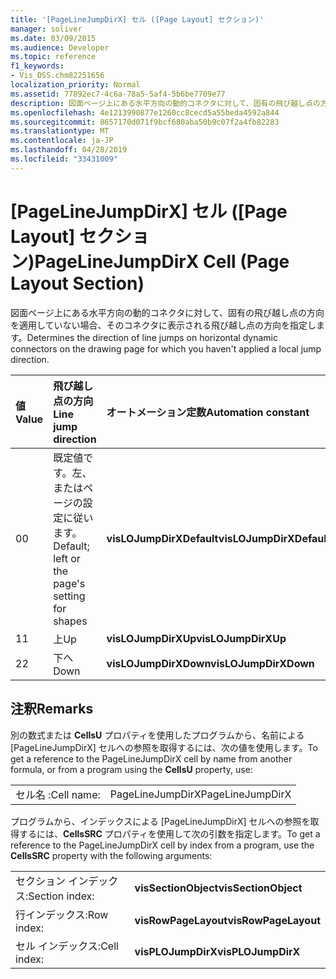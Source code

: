 ```yaml
---
title: '[PageLineJumpDirX] セル ([Page Layout] セクション)'
manager: soliver
ms.date: 03/09/2015
ms.audience: Developer
ms.topic: reference
f1_keywords:
- Vis_DSS.chm82251656
localization_priority: Normal
ms.assetid: 77892ec7-4c6a-78a5-5af4-5b6be7709e77
description: 図面ページ上にある水平方向の動的コネクタに対して、固有の飛び越し点の方向を適用していない場合、そのコネクタに表示される飛び越し点の方向を指定します。
ms.openlocfilehash: 4e1213990877e1260cc8cecd5a55beda4592a844
ms.sourcegitcommit: 8657170d071f9bcf680aba50b9c07f2a4fb82283
ms.translationtype: MT
ms.contentlocale: ja-JP
ms.lasthandoff: 04/28/2019
ms.locfileid: "33431009"
---
```

# <a name="pagelinejumpdirx-cell-page-layout-section"></a><span data-ttu-id="ca12d-103">[PageLineJumpDirX] セル ([Page Layout] セクション)</span><span class="sxs-lookup"><span data-stu-id="ca12d-103">PageLineJumpDirX Cell (Page Layout Section)</span></span>

<span data-ttu-id="ca12d-104">図面ページ上にある水平方向の動的コネクタに対して、固有の飛び越し点の方向を適用していない場合、そのコネクタに表示される飛び越し点の方向を指定します。</span><span class="sxs-lookup"><span data-stu-id="ca12d-104">Determines the direction of line jumps on horizontal dynamic connectors on the drawing page for which you haven't applied a local jump direction.</span></span>
  
|<span data-ttu-id="ca12d-105">**値**</span><span class="sxs-lookup"><span data-stu-id="ca12d-105">**Value**</span></span>|<span data-ttu-id="ca12d-106">**飛び越し点の方向**</span><span class="sxs-lookup"><span data-stu-id="ca12d-106">**Line jump direction**</span></span>|<span data-ttu-id="ca12d-107">**オートメーション定数**</span><span class="sxs-lookup"><span data-stu-id="ca12d-107">**Automation constant**</span></span>|
|:-----|:-----|:-----|
| <span data-ttu-id="ca12d-108">0</span><span class="sxs-lookup"><span data-stu-id="ca12d-108">0</span></span>  <br/> | <span data-ttu-id="ca12d-109">既定値です。左、またはページの設定に従います。</span><span class="sxs-lookup"><span data-stu-id="ca12d-109">Default; left or the page's setting for shapes</span></span>  <br/> |<span data-ttu-id="ca12d-110">**visLOJumpDirXDefault**</span><span class="sxs-lookup"><span data-stu-id="ca12d-110">**visLOJumpDirXDefault**</span></span> <br/> |
| <span data-ttu-id="ca12d-111">1</span><span class="sxs-lookup"><span data-stu-id="ca12d-111">1</span></span>  <br/> | <span data-ttu-id="ca12d-112">上</span><span class="sxs-lookup"><span data-stu-id="ca12d-112">Up</span></span>  <br/> |<span data-ttu-id="ca12d-113">**visLOJumpDirXUp**</span><span class="sxs-lookup"><span data-stu-id="ca12d-113">**visLOJumpDirXUp**</span></span> <br/> |
| <span data-ttu-id="ca12d-114">2</span><span class="sxs-lookup"><span data-stu-id="ca12d-114">2</span></span>  <br/> | <span data-ttu-id="ca12d-115">下へ</span><span class="sxs-lookup"><span data-stu-id="ca12d-115">Down</span></span>  <br/> |<span data-ttu-id="ca12d-116">**visLOJumpDirXDown**</span><span class="sxs-lookup"><span data-stu-id="ca12d-116">**visLOJumpDirXDown**</span></span> <br/> |
   
## <a name="remarks"></a><span data-ttu-id="ca12d-117">注釈</span><span class="sxs-lookup"><span data-stu-id="ca12d-117">Remarks</span></span>

<span data-ttu-id="ca12d-118">別の数式または **CellsU** プロパティを使用したプログラムから、名前による [PageLineJumpDirX] セルへの参照を取得するには、次の値を使用します。</span><span class="sxs-lookup"><span data-stu-id="ca12d-118">To get a reference to the PageLineJumpDirX cell by name from another formula, or from a program using the **CellsU** property, use:</span></span> 
  
|||
|:-----|:-----|
| <span data-ttu-id="ca12d-119">セル名 :</span><span class="sxs-lookup"><span data-stu-id="ca12d-119">Cell name:</span></span>  <br/> | <span data-ttu-id="ca12d-120">PageLineJumpDirX</span><span class="sxs-lookup"><span data-stu-id="ca12d-120">PageLineJumpDirX</span></span>  <br/> |
   
<span data-ttu-id="ca12d-121">プログラムから、インデックスによる [PageLineJumpDirX] セルへの参照を取得するには、**CellsSRC** プロパティを使用して次の引数を指定します。</span><span class="sxs-lookup"><span data-stu-id="ca12d-121">To get a reference to the PageLineJumpDirX cell by index from a program, use the **CellsSRC** property with the following arguments:</span></span> 
  
|||
|:-----|:-----|
| <span data-ttu-id="ca12d-122">セクション インデックス:</span><span class="sxs-lookup"><span data-stu-id="ca12d-122">Section index:</span></span>  <br/> |<span data-ttu-id="ca12d-123">**visSectionObject**</span><span class="sxs-lookup"><span data-stu-id="ca12d-123">**visSectionObject**</span></span> <br/> |
| <span data-ttu-id="ca12d-124">行インデックス:</span><span class="sxs-lookup"><span data-stu-id="ca12d-124">Row index:</span></span>  <br/> |<span data-ttu-id="ca12d-125">**visRowPageLayout**</span><span class="sxs-lookup"><span data-stu-id="ca12d-125">**visRowPageLayout**</span></span> <br/> |
| <span data-ttu-id="ca12d-126">セル インデックス:</span><span class="sxs-lookup"><span data-stu-id="ca12d-126">Cell index:</span></span>  <br/> |<span data-ttu-id="ca12d-127">**visPLOJumpDirX**</span><span class="sxs-lookup"><span data-stu-id="ca12d-127">**visPLOJumpDirX**</span></span> <br/> |
   

